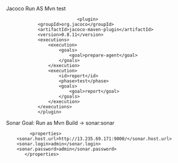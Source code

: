 Jacoco 
Run AS Mvn test
	                   
		    
                               <plugin>
				<groupId>org.jacoco</groupId>
				<artifactId>jacoco-maven-plugin</artifactId>
				<version>0.8.11</version>
				<executions>
					<execution>
						<goals>
							<goal>prepare-agent</goal>
						</goals>
					</execution>
					<execution>
						<id>report</id>
						<phase>test</phase>
						<goals>
							<goal>report</goal>
						</goals>
					</execution>
				</executions>
			    </plugin>
			



Sonar 
Goal: Run as Mvn Build  -> sonar:sonar

             <properties>
		<sonar.host.url>http://13.235.69.171:9000/</sonar.host.url>
		<sonar.login>admin</sonar.login>
		<sonar.password>admin</sonar.password>
           </properties>
